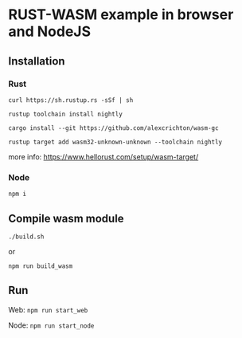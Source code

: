 # RUST-WASM example in browser and NodeJS

## Installation 

### Rust

`curl https://sh.rustup.rs -sSf | sh`

`rustup toolchain install nightly`

`cargo install --git https://github.com/alexcrichton/wasm-gc`

`rustup target add wasm32-unknown-unknown --toolchain nightly`

more info: https://www.hellorust.com/setup/wasm-target/

### Node

`npm i`

## Compile wasm module

`./build.sh`

or

`npm run build_wasm` 


## Run

Web: `npm run start_web`

Node: `npm run start_node`
